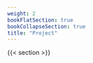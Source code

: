 ```yaml
---
weight: 2
bookFlatSection: true
bookCollapseSection: true
title: "Project"
---
```


{{< section >}}
